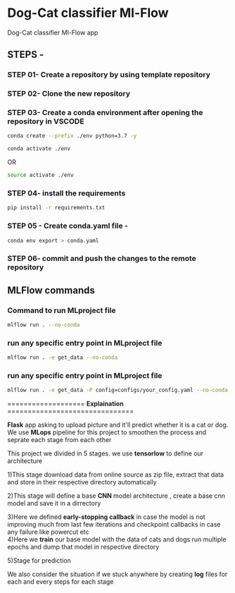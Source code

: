 # Dog-Cat classifier Ml-Flow 
Dog-Cat classifier Ml-Flow app

## STEPS -

### STEP 01- Create a repository by using template repository

### STEP 02- Clone the new repository

### STEP 03- Create a conda environment after opening the repository in VSCODE

```bash
conda create --prefix ./env python=3.7 -y
```

```bash
conda activate ./env
```
OR
```bash
source activate ./env
```

### STEP 04- install the requirements
```bash
pip install -r requirements.txt
```

### STEP 05 - Create conda.yaml file -
```bash
conda env export > conda.yaml
```

### STEP 06- commit and push the changes to the remote repository

## MLFlow commands

### Command to run MLproject file
```bash
mlflow run . --no-conda
```
### run any specific entry point in MLproject file
```bash
mlflow run . -e get_data --no-conda
```

### run any specific entry point in MLproject file
```bash
mlflow run . -e get_data -P config=configs/your_config.yaml --no-conda
```
=================== **Explaination** ===============================

**Flask** app asking to upload picture and it'll predict whether it is a cat or dog.
We use **MLops** pipeline for this project to smoothen the process and seprate each stage from each other 

This project we divided in 5 stages. we use **tensorlow** to define our architecture

1)This stage download data from online source as zip file, extract that data and store in their respective directory automatically 

2)This stage will define a base **CNN** model architecture , create a base cnn model and save it in a dirrectory

3)Here we defined **early-stopping callback** in case the model is not improving much from last few iterations and checkpoint callbacks in case any 
	failure like powercut etc   
4)Here we **train** our base model with the data of cats and dogs run multiple epochs and dump that model in respective directory

5)Stage for prediction 

We also consider the situation if we stuck anywhere by creating **log** files for each and every steps for each stage
